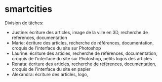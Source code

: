 smartcities
===========

Division de tâches:

- Justine: écriture des articles, image de la ville en 3D, recherche de références, documentation
- Marie: écriture des articles, recherche de références, documentation, croquis de l'interface du site sur Photoshop
- Laurine: écriture des articles, recherche de références, documentation, croquis de l'interface du site sur Photoshop, petits logos des articles
- Renata: écriture des articles, recherche de références, documentation, croquis de l'interface du site en papier
- Alexandra: écriture des articles, logo,
